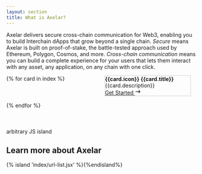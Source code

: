 ```yaml
---
layout: section
title: What is Axelar?
---
```


Axelar delivers secure cross-chain communication for Web3, enabling you to build Interchain dApps that grow beyond a single chain. _Secure_ means Axelar is built on proof-of-stake, the battle-tested approach used by Ethereum, Polygon, Cosmos, and more. _Cross-chain communication_ means you can build a complete experience for your users that lets them interact with any asset, any application, on any chain with one click.


<style>
    .card-grid {
        display: grid;
        grid-template-columns: repeat(2, 1fr);
        grid-template-rows: repeat(2, 1fr);
        grid-column-gap: 16px;
        grid-row-gap: 16px;
        grid-auto-flow:row;
    }
    .card {
        border: 1px solid #ccc;
        margin-right:16px;
        display:flex;
        flex-direction:column;
    }
    .card div:nth-child(1) {
        font-weight:bold;
    }
    .card div:nth-child(2) {
        flex-grow:1;
    }
    </style>

<div class="card-grid">{% for card in index %}<div class="card">
              <div>{{card.icon}} {{card.title}}</div>
            <div>{{card.description}}</div>
            <a href="{{card.url}}">Get Started <svg stroke="currentColor" fill="currentColor" stroke-width="0" viewBox="0 0 20 20" class="mt-0.5" height="16" width="16" xmlns="http://www.w3.org/2000/svg"><path fill-rule="evenodd" d="M12.293 5.293a1 1 0 011.414 0l4 4a1 1 0 010 1.414l-4 4a1 1 0 01-1.414-1.414L14.586 11H3a1 1 0 110-2h11.586l-2.293-2.293a1 1 0 010-1.414z" clip-rule="evenodd"></path></svg></a>
          </div>{% endfor %}</div>


arbitrary JS island

## Learn more about Axelar

{% island 'index/url-list.jsx' %}{%endisland%}
